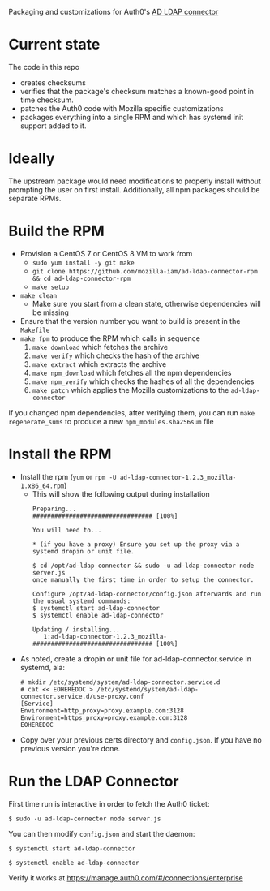 Packaging and customizations for Auth0's [AD LDAP connector](https://github.com/auth0/ad-ldap-connector)

# Current state

The code in this repo
* creates checksums
* verifies that the package's checksum matches a known-good point in time checksum.
* patches the Auth0 code with Mozilla specific customizations
* packages everything into a single RPM and which has systemd init support added to it.

# Ideally

The upstream package would need modifications to properly install without 
prompting the user on first install. Additionally, all npm packages should be 
separate RPMs.

# Build the RPM

- Provision a CentOS 7 or CentOS 8 VM to work from
  - `sudo yum install -y git make`
  - `git clone https://github.com/mozilla-iam/ad-ldap-connector-rpm && cd ad-ldap-connector-rpm`
  - `make setup`
- `make clean`
  - Make sure you start from a clean state, otherwise dependencies will be missing
- Ensure that the version number you want to build is present in the `Makefile`
- `make fpm` to produce the RPM which calls in sequence
  1. `make download` which fetches the archive
  2. `make verify` which checks the hash of the archive
  3. `make extract` which extracts the archive
  4. `make npm_download` which fetches all the npm dependencies
  5. `make npm_verify` which checks the hashes of all the dependencies
  6. `make patch` which applies the Mozilla customizations to the `ad-ldap-connector`

If you changed npm dependencies, after verifying them, you can run `make regenerate_sums`
to produce a new `npm_modules.sha256sum` file

# Install the RPM

- Install the rpm (`yum` or `rpm -U ad-ldap-connector-1.2.3_mozilla-1.x86_64.rpm`)
  - This will show the following output during installation
    ```
    Preparing...                          ################################# [100%]

    You will need to...

    * (if you have a proxy) Ensure you set up the proxy via a systemd dropin or unit file.

    $ cd /opt/ad-ldap-connector && sudo -u ad-ldap-connector node server.js
    once manually the first time in order to setup the connector.

    Configure /opt/ad-ldap-connector/config.json afterwards and run the usual systemd commands:
    $ systemctl start ad-ldap-connector
    $ systemctl enable ad-ldap-connector

    Updating / installing...
       1:ad-ldap-connector-1.2.3_mozilla-################################# [100%]
    ```
- As noted, create a dropin or unit file for ad-ldap-connector.service in systemd, ala:
  ```
  # mkdir /etc/systemd/system/ad-ldap-connector.service.d
  # cat << EOHEREDOC > /etc/systemd/system/ad-ldap-connector.service.d/use-proxy.conf
  [Service]
  Environment=http_proxy=proxy.example.com:3128
  Environment=https_proxy=proxy.example.com:3128
  EOHEREDOC
  ```
- Copy over your previous certs directory and `config.json`. If you have no 
  previous version you're done.

# Run the LDAP Connector

First time run is interactive in order to fetch the Auth0 ticket:

    $ sudo -u ad-ldap-connector node server.js
  
You can then modify `config.json` and start the daemon:

    $ systemctl start ad-ldap-connector
  
    $ systemctl enable ad-ldap-connector
  
Verify it works at https://manage.auth0.com/#/connections/enterprise
